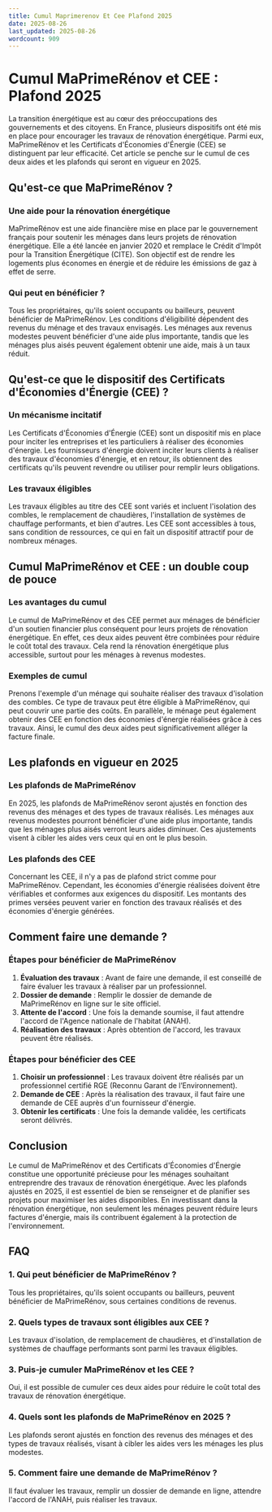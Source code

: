 ```yaml
---
title: Cumul Maprimerenov Et Cee Plafond 2025
date: 2025-08-26
last_updated: 2025-08-26
wordcount: 909
---
```


# Cumul MaPrimeRénov et CEE : Plafond 2025

La transition énergétique est au cœur des préoccupations des gouvernements et des citoyens. En France, plusieurs dispositifs ont été mis en place pour encourager les travaux de rénovation énergétique. Parmi eux, MaPrimeRénov et les Certificats d'Économies d'Énergie (CEE) se distinguent par leur efficacité. Cet article se penche sur le cumul de ces deux aides et les plafonds qui seront en vigueur en 2025.

## Qu'est-ce que MaPrimeRénov ?

### Une aide pour la rénovation énergétique

MaPrimeRénov est une aide financière mise en place par le gouvernement français pour soutenir les ménages dans leurs projets de rénovation énergétique. Elle a été lancée en janvier 2020 et remplace le Crédit d'Impôt pour la Transition Énergétique (CITE). Son objectif est de rendre les logements plus économes en énergie et de réduire les émissions de gaz à effet de serre.

### Qui peut en bénéficier ?

Tous les propriétaires, qu'ils soient occupants ou bailleurs, peuvent bénéficier de MaPrimeRénov. Les conditions d'éligibilité dépendent des revenus du ménage et des travaux envisagés. Les ménages aux revenus modestes peuvent bénéficier d'une aide plus importante, tandis que les ménages plus aisés peuvent également obtenir une aide, mais à un taux réduit.

## Qu'est-ce que le dispositif des Certificats d'Économies d'Énergie (CEE) ?

### Un mécanisme incitatif

Les Certificats d'Économies d'Énergie (CEE) sont un dispositif mis en place pour inciter les entreprises et les particuliers à réaliser des économies d'énergie. Les fournisseurs d'énergie doivent inciter leurs clients à réaliser des travaux d'économies d'énergie, et en retour, ils obtiennent des certificats qu'ils peuvent revendre ou utiliser pour remplir leurs obligations.

### Les travaux éligibles

Les travaux éligibles au titre des CEE sont variés et incluent l'isolation des combles, le remplacement de chaudières, l'installation de systèmes de chauffage performants, et bien d'autres. Les CEE sont accessibles à tous, sans condition de ressources, ce qui en fait un dispositif attractif pour de nombreux ménages.

## Cumul MaPrimeRénov et CEE : un double coup de pouce

### Les avantages du cumul

Le cumul de MaPrimeRénov et des CEE permet aux ménages de bénéficier d'un soutien financier plus conséquent pour leurs projets de rénovation énergétique. En effet, ces deux aides peuvent être combinées pour réduire le coût total des travaux. Cela rend la rénovation énergétique plus accessible, surtout pour les ménages à revenus modestes.

### Exemples de cumul

Prenons l'exemple d'un ménage qui souhaite réaliser des travaux d'isolation des combles. Ce type de travaux peut être éligible à MaPrimeRénov, qui peut couvrir une partie des coûts. En parallèle, le ménage peut également obtenir des CEE en fonction des économies d'énergie réalisées grâce à ces travaux. Ainsi, le cumul des deux aides peut significativement alléger la facture finale.

## Les plafonds en vigueur en 2025

### Les plafonds de MaPrimeRénov

En 2025, les plafonds de MaPrimeRénov seront ajustés en fonction des revenus des ménages et des types de travaux réalisés. Les ménages aux revenus modestes pourront bénéficier d'une aide plus importante, tandis que les ménages plus aisés verront leurs aides diminuer. Ces ajustements visent à cibler les aides vers ceux qui en ont le plus besoin.

### Les plafonds des CEE

Concernant les CEE, il n'y a pas de plafond strict comme pour MaPrimeRénov. Cependant, les économies d'énergie réalisées doivent être vérifiables et conformes aux exigences du dispositif. Les montants des primes versées peuvent varier en fonction des travaux réalisés et des économies d'énergie générées.

## Comment faire une demande ?

### Étapes pour bénéficier de MaPrimeRénov

1. **Évaluation des travaux** : Avant de faire une demande, il est conseillé de faire évaluer les travaux à réaliser par un professionnel.
2. **Dossier de demande** : Remplir le dossier de demande de MaPrimeRénov en ligne sur le site officiel.
3. **Attente de l'accord** : Une fois la demande soumise, il faut attendre l'accord de l'Agence nationale de l'habitat (ANAH).
4. **Réalisation des travaux** : Après obtention de l'accord, les travaux peuvent être réalisés.

### Étapes pour bénéficier des CEE

1. **Choisir un professionnel** : Les travaux doivent être réalisés par un professionnel certifié RGE (Reconnu Garant de l’Environnement).
2. **Demande de CEE** : Après la réalisation des travaux, il faut faire une demande de CEE auprès d'un fournisseur d'énergie.
3. **Obtenir les certificats** : Une fois la demande validée, les certificats seront délivrés.

## Conclusion

Le cumul de MaPrimeRénov et des Certificats d'Économies d'Énergie constitue une opportunité précieuse pour les ménages souhaitant entreprendre des travaux de rénovation énergétique. Avec les plafonds ajustés en 2025, il est essentiel de bien se renseigner et de planifier ses projets pour maximiser les aides disponibles. En investissant dans la rénovation énergétique, non seulement les ménages peuvent réduire leurs factures d'énergie, mais ils contribuent également à la protection de l'environnement.

## FAQ

### 1. Qui peut bénéficier de MaPrimeRénov ?
Tous les propriétaires, qu'ils soient occupants ou bailleurs, peuvent bénéficier de MaPrimeRénov, sous certaines conditions de revenus.

### 2. Quels types de travaux sont éligibles aux CEE ?
Les travaux d'isolation, de remplacement de chaudières, et d'installation de systèmes de chauffage performants sont parmi les travaux éligibles.

### 3. Puis-je cumuler MaPrimeRénov et les CEE ?
Oui, il est possible de cumuler ces deux aides pour réduire le coût total des travaux de rénovation énergétique.

### 4. Quels sont les plafonds de MaPrimeRénov en 2025 ?
Les plafonds seront ajustés en fonction des revenus des ménages et des types de travaux réalisés, visant à cibler les aides vers les ménages les plus modestes.

### 5. Comment faire une demande de MaPrimeRénov ?
Il faut évaluer les travaux, remplir un dossier de demande en ligne, attendre l'accord de l'ANAH, puis réaliser les travaux.